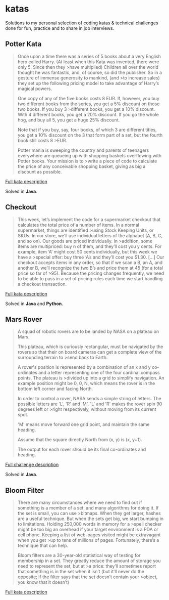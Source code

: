 # katas
Solutions to my personal selection of coding katas & technical challenges done for fun, practice and to share in job interviews.

## Potter Kata

>Once upon a time there was a series of 5 books about a very English hero called Harry. (At least when this Kata was invented, there were only 5. Since then they >have multiplied) Children all over the world thought he was fantastic, and, of course, so did the publisher. So in a gesture of immense generosity to mankind, (and >to increase sales) they set up the following pricing model to take advantage of Harry’s magical powers.
>
>One copy of any of the five books costs 8 EUR. If, however, you buy two different books from the series, you get a 5% discount on those two books. If you buy 3 >different books, you get a 10% discount. With 4 different books, you get a 20% discount. If you go the whole hog, and buy all 5, you get a huge 25% discount.
>
>Note that if you buy, say, four books, of which 3 are different titles, you get a 10% discount on the 3 that form part of a set, but the fourth book still costs 8 >EUR.
>
>Potter mania is sweeping the country and parents of teenagers everywhere are queueing up with shopping baskets overflowing with Potter books. Your mission is to >write a piece of code to calculate the price of any conceivable shopping basket, giving as big a discount as possible.

[Full kata description](https://codingdojo.org/kata/Potter)

Solved in **Java**.

## Checkout

>This week, let’s implement the code for a supermarket checkout that calculates the total price of a number of items. In a normal supermarket, things are identified >using Stock Keeping Units, or SKUs. In our store, we’ll use individual letters of the alphabet (A, B, C, and so on). Our goods are priced individually. In >addition, some items are multipriced: buy n of them, and they’ll cost you y cents. For example, item ‘A’ might cost 50 cents individually, but this week we have a >special offer: buy three ‘A’s and they’ll cost you $1.30.
>[...]
>Our checkout accepts items in any order, so that if we scan a B, an A, and another B, we’ll recognize the two B’s and price them at 45 (for a total price so far of >95). Because the pricing changes frequently, we need to be able to pass in a set of pricing rules each time we start handling a checkout transaction.

[Full kata description](http://codekata.com/kata/kata09-back-to-the-checkout/)

Solved in **Java** and **Python**.

## Mars Rover

>A squad of robotic rovers are to be landed by NASA on a plateau on Mars.
>
>This plateau, which is curiously rectangular, must be navigated by the rovers so that their on board cameras can get a complete view of the surrounding terrain to >send back to Earth.
>
>A rover's position is represented by a combination of an x and y co-ordinates and a letter representing one of the four cardinal compass points. The plateau is >divided up into a grid to simplify navigation. An example position might be 0, 0, N, which means the rover is in the bottom left corner and facing North.
>
>In order to control a rover, NASA sends a simple string of letters. The possible letters are 'L', 'R' and 'M'. 'L' and 'R' makes the rover spin 90 degrees left or >right respectively, without moving from its current spot.
>
>'M' means move forward one grid point, and maintain the same heading.
>
>Assume that the square directly North from (x, y) is (x, y+1).
>
>The output for each rover should be its final co-ordinates and heading.

[Full challenge description](https://code.google.com/archive/p/marsrovertechchallenge/)

Solved in **Java**.

## Bloom Filter

> There are many circumstances where we need to find out if something is a member of a set, and many algorithms for doing it. If the set is small, you can use >bitmaps. When they get larger, hashes are a useful technique. But when the sets get big, we start bumping in to limitations. Holding 250,000 words in memory for a >spell checker might be too big an overhead if your target environment is a PDA or cell phone. Keeping a list of web-pages visited might be extravagant when you get >up to tens of millions of pages. Fortunately, there’s a technique that can help.
> 
>Bloom filters are a 30-year-old statistical way of testing for membership in a set. They greatly reduce the amount of storage you need to represent the set, but at >a price: they’ll sometimes report that something is in the set when it isn’t (but it’ll never do the opposite; if the filter says that the set doesn’t contain your >object, you know that it doesn’t)

[Full kata description](http://codekata.com/kata/kata05-bloom-filters/)


